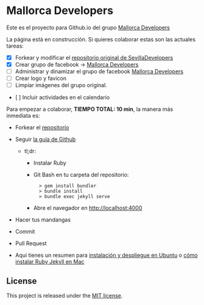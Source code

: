 # Mallorca Developers

Este es el proyecto para Github.io del grupo [Mallorca Developers](https://www.facebook.com/groups/MallorcaDevelopers)

La página está en construcción. Si quieres colaborar estas son las actuales tareas:
- [x] Forkear y modificar el [repositorio original de SevillaDevelopers](https://github.com/SevillaDevelopers/SevillaDevelopers.github.io)
- [x] Crear grupo de facebook -> [Mallorca Developers](https://www.facebook.com/groups/MallorcaDevelopers)
- [ ] Administrar y dinamizar el grupo de facebook [Mallorca Developers](https://www.facebook.com/groups/MallorcaDevelopers)
- [ ] Crear logo y favicon
- [ ] Limpiar imágenes del grupo original.
- [ ] Incluir actividades en el calendario

Para empezar a colaborar, **TIEMPO TOTAL: 10 min**, la manera más inmediata es:

* Forkear el [repositorio](https://github.com/MallorcaDevelopers/mallorcadevelopers.github.io)
* Seguir [la guía de Github](https://help.github.com/articles/setting-up-your-github-pages-site-locally-with-jekyll/)
  * tl;dr:
    * Instalar Ruby
    * Git Bash en tu carpeta del repositorio:

            > gem install bundler
            > bundle install
            > bundle exec jekyll serve
    * Abre el navegador en [http://localhost:4000](http://localhost:4000)

* Hacer tus mandangas
* Commit
* Pull Request
* Aqui tienes un resumen para [instalación y despliegue en Ubuntu](https://gist.github.com/davidjguru/e9bcc0c40656dc68fcb66cab3f0d1900) o [cómo instalar Ruby  Jekyll en Mac](https://jekyllrb.com/docs/installation/macos/)


## License


This project is released under the [MIT license](LICENSE).
